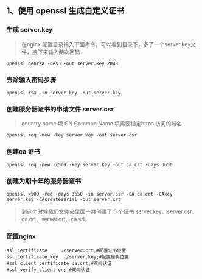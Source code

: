 ## 1、使用 openssl 生成自定义证书


### 生成 server.key
> 在nginx 配置目录输入下面命令，可以看到目录下，多了一个server.key文件，接下来输入两次密码

    openssl genrsa -des3 -out server.key 2048
    
### 去除输入密码步骤

    openssl rsa -in server.key -out server.key
    
### 创建服务器证书的申请文件 server.csr

> country name 填 CN Common Name 填需要指定https 访问的域名

    openssl req -new -key server.key -out server.csr
    
### 创建ca 证书

    openssl req -new -x509 -key server.key -out ca.crt -days 3650

### 创建为期十年的服务器证书

    openssl x509 -req -days 3650 -in server.csr -CA ca.crt -CAkey server.key -CAcreateserial -out server.crt
    
> 到这个时候我们文件夹里面一共创建了 5 个证书 server.key、server.csr、ca.crt、server.crt、ca.srl，

### 配置nginx

    ssl_certificate     ./server.crt;#配置证书位置
    ssl_certificate_key  ./server.key;#配置秘钥位置
    #ssl_client_certificate ca.crt;#双向认证
    #ssl_verify_client on; #双向认证
    


